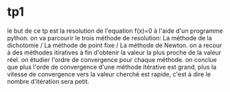 # tp1
le but de ce tp est la resolution de l'equation f(x)=0 à l'aide d'un programme python.
on va parcourir le trois méthode de resolution: La méthode de la dichotomie / La méthode de point fixe / La méthode de Newton.
on a recour à des méthodes itiratives à fin d'obtenir la valeur la plus proche de la valeur réel.
on étudier l'ordre de convergence pour chaque méthode.
on conclue que plus l'orde de convergence d'une méthode itérative est grand, plus la vitesse de convergence vers la valeur cherché
est rapide, c'est à dire le nombre d'itération sera petit.

